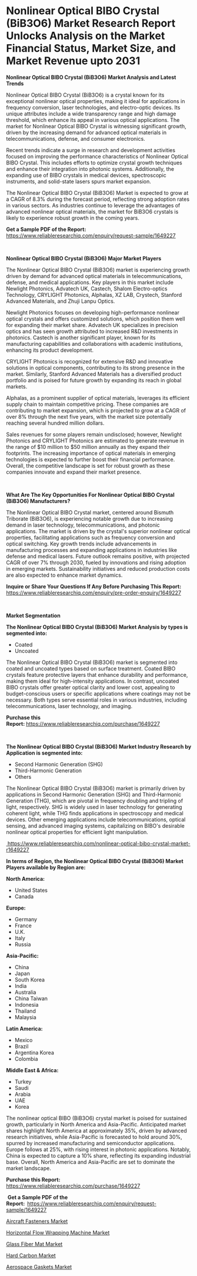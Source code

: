 <p><h1>Nonlinear Optical BIBO Crystal (BiB3O6) Market Research Report Unlocks Analysis on the Market Financial Status, Market Size, and Market Revenue upto 2031</h1></p><p><strong>Nonlinear Optical BIBO Crystal (BiB3O6) Market Analysis and Latest Trends</strong></p>
<p><p>Nonlinear Optical BIBO Crystal (BiB3O6) is a crystal known for its exceptional nonlinear optical properties, making it ideal for applications in frequency conversion, laser technologies, and electro-optic devices. Its unique attributes include a wide transparency range and high damage threshold, which enhance its appeal in various optical applications. The market for Nonlinear Optical BIBO Crystal is witnessing significant growth, driven by the increasing demand for advanced optical materials in telecommunications, defense, and consumer electronics.</p><p>Recent trends indicate a surge in research and development activities focused on improving the performance characteristics of Nonlinear Optical BIBO Crystal. This includes efforts to optimize crystal growth techniques and enhance their integration into photonic systems. Additionally, the expanding use of BIBO crystals in medical devices, spectroscopic instruments, and solid-state lasers spurs market expansion.</p><p>The Nonlinear Optical BIBO Crystal (BiB3O6) Market is expected to grow at a CAGR of 8.3% during the forecast period, reflecting strong adoption rates in various sectors. As industries continue to leverage the advantages of advanced nonlinear optical materials, the market for BiB3O6 crystals is likely to experience robust growth in the coming years.</p></p>
<p><strong>Get a Sample PDF of the Report:&nbsp;</strong> <a href="https://www.reliableresearchiq.com/enquiry/request-sample/1649227?utm_campaign=99&utm_medium=2&utm_source=Github&utm_content=ia&utm_term=19112024&utm_id=nonlinear-optical-bibo-crystal-bib3o6">https://www.reliableresearchiq.com/enquiry/request-sample/1649227</a></p>
<p>&nbsp;</p>
<p><strong>Nonlinear Optical BIBO Crystal (BiB3O6) Major Market Players</strong></p>
<p><p>The Nonlinear Optical BIBO Crystal (BiB3O6) market is experiencing growth driven by demand for advanced optical materials in telecommunications, defense, and medical applications. Key players in this market include Newlight Photonics, Advatech UK, Castech, Shalom Electro-optics Technology, CRYLIGHT Photonics, Alphalas, XZ LAB, Crystech, Stanford Advanced Materials, and Zhuji Lanpu Optics. </p><p>Newlight Photonics focuses on developing high-performance nonlinear optical crystals and offers customized solutions, which position them well for expanding their market share. Advatech UK specializes in precision optics and has seen growth attributed to increased R&D investments in photonics. Castech is another significant player, known for its manufacturing capabilities and collaborations with academic institutions, enhancing its product development.</p><p>CRYLIGHT Photonics is recognized for extensive R&D and innovative solutions in optical components, contributing to its strong presence in the market. Similarly, Stanford Advanced Materials has a diversified product portfolio and is poised for future growth by expanding its reach in global markets. </p><p>Alphalas, as a prominent supplier of optical materials, leverages its efficient supply chain to maintain competitive pricing. These companies are contributing to market expansion, which is projected to grow at a CAGR of over 8% through the next five years, with the market size potentially reaching several hundred million dollars.</p><p>Sales revenues for some players remain undisclosed; however, Newlight Photonics and CRYLIGHT Photonics are estimated to generate revenue in the range of $10 million to $50 million annually as they expand their footprints. The increasing importance of optical materials in emerging technologies is expected to further boost their financial performance. Overall, the competitive landscape is set for robust growth as these companies innovate and expand their market presence.</p></p>
<p>&nbsp;</p>
<p><strong>What Are The Key Opportunities For Nonlinear Optical BIBO Crystal (BiB3O6) Manufacturers?</strong></p>
<p><p>The Nonlinear Optical BIBO Crystal market, centered around Bismuth Triborate (BiB3O6), is experiencing notable growth due to increasing demand in laser technology, telecommunications, and photonic applications. The market is driven by the crystal's superior nonlinear optical properties, facilitating applications such as frequency conversion and optical switching. Key growth trends include advancements in manufacturing processes and expanding applications in industries like defense and medical lasers. Future outlook remains positive, with projected CAGR of over 7% through 2030, fueled by innovations and rising adoption in emerging markets. Sustainability initiatives and reduced production costs are also expected to enhance market dynamics.</p></p>
<p><strong>Inquire or Share Your Questions If Any Before Purchasing This Report:</strong> <a href="https://www.reliableresearchiq.com/enquiry/pre-order-enquiry/1649227?utm_campaign=99&utm_medium=2&utm_source=Github&utm_content=ia&utm_term=19112024&utm_id=nonlinear-optical-bibo-crystal-bib3o6">https://www.reliableresearchiq.com/enquiry/pre-order-enquiry/1649227</a></p>
<p>&nbsp;</p>
<p><strong>Market Segmentation</strong></p>
<p><strong>The Nonlinear Optical BIBO Crystal (BiB3O6) Market Analysis by types is segmented into:</strong></p>
<p><ul><li>Coated</li><li>Uncoated</li></ul></p>
<p><p>The Nonlinear Optical BIBO Crystal (BiB3O6) market is segmented into coated and uncoated types based on surface treatment. Coated BIBO crystals feature protective layers that enhance durability and performance, making them ideal for high-intensity applications. In contrast, uncoated BIBO crystals offer greater optical clarity and lower cost, appealing to budget-conscious users or specific applications where coatings may not be necessary. Both types serve essential roles in various industries, including telecommunications, laser technology, and imaging.</p></p>
<p><strong>Purchase this Report:&nbsp;</strong><a href="https://www.reliableresearchiq.com/purchase/1649227?utm_campaign=99&utm_medium=2&utm_source=Github&utm_content=ia&utm_term=19112024&utm_id=nonlinear-optical-bibo-crystal-bib3o6">https://www.reliableresearchiq.com/purchase/1649227</a></p>
<p>&nbsp;</p>
<p><strong>The Nonlinear Optical BIBO Crystal (BiB3O6) Market Industry Research by Application is segmented into:</strong></p>
<p><ul><li>Second Harmonic Generation (SHG)</li><li>Third-Harmonic Generation</li><li>Others</li></ul></p>
<p><p>The Nonlinear Optical BIBO Crystal (BiB3O6) market is primarily driven by applications in Second Harmonic Generation (SHG) and Third-Harmonic Generation (THG), which are pivotal in frequency doubling and tripling of light, respectively. SHG is widely used in laser technology for generating coherent light, while THG finds applications in spectroscopy and medical devices. Other emerging applications include telecommunications, optical sensing, and advanced imaging systems, capitalizing on BIBO's desirable nonlinear optical properties for efficient light manipulation.</p></p>
<p><a href="https://www.reliableresearchiq.com/nonlinear-optical-bibo-crystal-market-r1649227?utm_campaign=99&utm_medium=2&utm_source=Github&utm_content=ia&utm_term=19112024&utm_id=nonlinear-optical-bibo-crystal-bib3o6">&nbsp;https://www.reliableresearchiq.com/nonlinear-optical-bibo-crystal-market-r1649227</a></p>
<p><strong>In terms of Region, the Nonlinear Optical BIBO Crystal (BiB3O6) Market Players available by Region are:</strong></p>
<p>
    <p> <strong> North America: </strong>
        <ul>
            <li>United States</li>
            <li>Canada</li>
        </ul>
        </p> 
    <p> <strong> Europe: </strong>
        <ul>
            <li>Germany</li>
            <li>France</li>
            <li>U.K.</li>
            <li>Italy</li>
            <li>Russia</li>
        </ul>
        </p> 
    <p> <strong> Asia-Pacific: </strong>
        <ul>
            <li>China</li>
            <li>Japan</li>
            <li>South Korea</li>
            <li>India</li>
            <li>Australia</li>
            <li>China Taiwan</li>
            <li>Indonesia</li>
            <li>Thailand</li>
            <li>Malaysia</li>
        </ul>
        </p> 
    <p> <strong> Latin America: </strong>
        <ul>
            <li>Mexico</li>
            <li>Brazil</li>
            <li>Argentina Korea</li>
            <li>Colombia</li>
        </ul>
        </p> 
    <p> <strong> Middle East & Africa: </strong>
        <ul>
            <li>Turkey</li>
            <li>Saudi</li>
            <li>Arabia</li>
            <li>UAE</li>
            <li>Korea</li>
        </ul>
    </p>
    </p>
<p><p>The nonlinear optical BIBO (BiB3O6) crystal market is poised for sustained growth, particularly in North America and Asia-Pacific. Anticipated market shares highlight North America at approximately 35%, driven by advanced research initiatives, while Asia-Pacific is forecasted to hold around 30%, spurred by increased manufacturing and semiconductor applications. Europe follows at 25%, with rising interest in photonic applications. Notably, China is expected to capture a 10% share, reflecting its expanding industrial base. Overall, North America and Asia-Pacific are set to dominate the market landscape.</p></p>
<p><strong>Purchase this Report: </strong><a href="https://www.reliableresearchiq.com/purchase/1649227?utm_campaign=99&utm_medium=2&utm_source=Github&utm_content=ia&utm_term=19112024&utm_id=nonlinear-optical-bibo-crystal-bib3o6">https://www.reliableresearchiq.com/purchase/1649227</a></p>
<p>&nbsp;<strong>Get a Sample PDF of the Report:&nbsp;&nbsp;</strong><a href="https://www.reliableresearchiq.com/enquiry/request-sample/1649227?utm_campaign=99&utm_medium=2&utm_source=Github&utm_content=ia&utm_term=19112024&utm_id=nonlinear-optical-bibo-crystal-bib3o6">https://www.reliableresearchiq.com/enquiry/request-sample/1649227</a></p>
<p><strong></strong></p>
<p><p><a href="https://www.linkedin.com/pulse/aircraft-fasteners-market-revolution-size-share-emerging-imahe?utm_campaign=99&utm_medium=2&utm_source=Github&utm_content=ia&utm_term=19112024&utm_id=nonlinear-optical-bibo-crystal-bib3o6">Aircraft Fasteners Market</a></p><p><a href="https://www.linkedin.com/pulse/strategic-roadmap-global-horizontal-flow-wrapping-machine-qmq7e?utm_campaign=99&utm_medium=2&utm_source=Github&utm_content=ia&utm_term=19112024&utm_id=nonlinear-optical-bibo-crystal-bib3o6">Horizontal Flow Wrapping Machine Market</a></p><p><a href="https://issuu.com/reportprime-2/docs/glass-fiber-mat-market-size-2030.pp_34eb03f034022e?utm_campaign=99&utm_medium=2&utm_source=Github&utm_content=ia&utm_term=19112024&utm_id=nonlinear-optical-bibo-crystal-bib3o6">Glass Fiber Mat Market</a></p><p><a href="https://issuu.com/reportprime-2/docs/hard-carbon-market-size-2030.pptx_b351ab24835f84?utm_campaign=99&utm_medium=2&utm_source=Github&utm_content=ia&utm_term=19112024&utm_id=nonlinear-optical-bibo-crystal-bib3o6">Hard Carbon Market</a></p><p><a href="https://www.linkedin.com/pulse/aerospace-gaskets-market-research-report-forecast-growth-4cxye?utm_campaign=99&utm_medium=2&utm_source=Github&utm_content=ia&utm_term=19112024&utm_id=nonlinear-optical-bibo-crystal-bib3o6">Aerospace Gaskets Market</a></p></p>